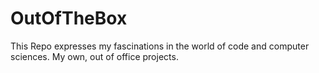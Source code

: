 # OutOfTheBox
This Repo expresses my fascinations in the world of code and computer sciences.
My own, out of office projects.
